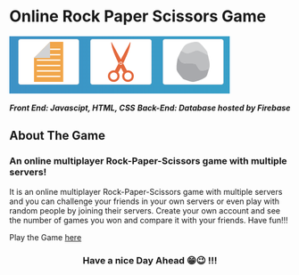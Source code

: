 # Online Rock Paper Scissors Game

![alt text](logo.png)

<p align="center">
  <b><i>Front End: Javascipt, HTML, CSS</i></b>
  <b><i>Back-End:  Database hosted by Firebase</i></b>

<h2> About The Game</h2>

<h3>An online multiplayer Rock-Paper-Scissors game with multiple servers!</h3>

It is an online multiplayer Rock-Paper-Scissors game with multiple servers and you can challenge your friends in your own servers or even play with random people by joining their servers. Create your own account and see the number of games you won and compare it with your friends. Have fun!!!

Play the Game [here]()
 
<h3 align="center">Have a nice Day Ahead 😁😉 !!!</h3>

